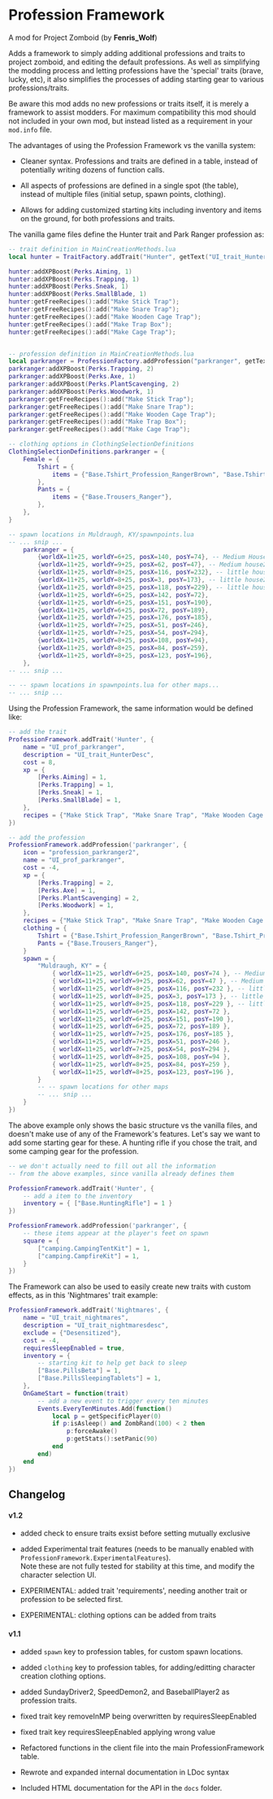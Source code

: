 # Profession Framework

A mod for Project Zomboid (by **Fenris_Wolf**)

Adds a framework to simply adding additional professions and traits to project zomboid,
and editing the default professions. As well as simplifying the modding process and letting
professions have the 'special' traits (brave, lucky, etc), it also  simplifies the processes
of adding starting gear to various professions/traits.

Be aware this mod adds no new professions or traits itself, it is merely a framework to assist modders.
For maximum compatibility this mod should not included in your own mod, but instead listed as
a requirement in your `mod.info` file.

The advantages of using the Profession Framework vs the vanilla system:

* Cleaner syntax. Professions and traits are defined in a table, instead of potentially writing dozens of function calls.

* All aspects of professions are defined in a single spot (the table), instead of multiple files (initial setup, spawn points, clothing).

* Allows for adding customized starting kits including inventory and items on the ground, for both professions and traits.

The vanilla game files define the Hunter trait and Park Ranger profession as:

```lua
-- trait definition in MainCreationMethods.lua
local hunter = TraitFactory.addTrait("Hunter", getText("UI_trait_Hunter"), 8, getText("UI_trait_HunterDesc"), false);

hunter:addXPBoost(Perks.Aiming, 1)
hunter:addXPBoost(Perks.Trapping, 1)
hunter:addXPBoost(Perks.Sneak, 1)
hunter:addXPBoost(Perks.SmallBlade, 1)
hunter:getFreeRecipes():add("Make Stick Trap");
hunter:getFreeRecipes():add("Make Snare Trap");
hunter:getFreeRecipes():add("Make Wooden Cage Trap");
hunter:getFreeRecipes():add("Make Trap Box");
hunter:getFreeRecipes():add("Make Cage Trap");


-- profession definition in MainCreationMethods.lua
local parkranger = ProfessionFactory.addProfession("parkranger", getText("UI_prof_parkranger"), "profession_parkranger2", -4);
parkranger:addXPBoost(Perks.Trapping, 2)
parkranger:addXPBoost(Perks.Axe, 1)
parkranger:addXPBoost(Perks.PlantScavenging, 2)
parkranger:addXPBoost(Perks.Woodwork, 1)
parkranger:getFreeRecipes():add("Make Stick Trap");
parkranger:getFreeRecipes():add("Make Snare Trap");
parkranger:getFreeRecipes():add("Make Wooden Cage Trap");
parkranger:getFreeRecipes():add("Make Trap Box");
parkranger:getFreeRecipes():add("Make Cage Trap");

-- clothing options in ClothingSelectionDefinitions
ClothingSelectionDefinitions.parkranger = {
	Female = {
		Tshirt = {
			items = {"Base.Tshirt_Profession_RangerBrown", "Base.Tshirt_Profession_RangerGreen"},
		},
        Pants = {
			items = {"Base.Trousers_Ranger"},
		},
	},
}

-- spawn locations in Muldraugh, KY/spawnpoints.lua
-- ... snip ...
    parkranger = {
        {worldX=11+25, worldY=6+25, posX=140, posY=74}, -- Medium House near forest
        {worldX=11+25, worldY=9+25, posX=62, posY=47}, -- Medium house2
        {worldX=11+25, worldY=8+25, posX=116, posY=232}, -- little house2
        {worldX=11+25, worldY=8+25, posX=3, posY=173}, -- little house2
        {worldX=11+25, worldY=8+25, posX=118, posY=229}, -- little house2
        {worldX=11+25, worldY=6+25, posX=142, posY=72},
        {worldX=11+25, worldY=6+25, posX=151, posY=190},
        {worldX=11+25, worldY=6+25, posX=72, posY=189},
        {worldX=11+25, worldY=7+25, posX=176, posY=185},
        {worldX=11+25, worldY=7+25, posX=51, posY=246},
        {worldX=11+25, worldY=7+25, posX=54, posY=294},
        {worldX=11+25, worldY=8+25, posX=108, posY=94},
        {worldX=11+25, worldY=8+25, posX=84, posY=259},
        {worldX=11+25, worldY=8+25, posX=123, posY=196},
    },
-- ... snip ...

-- -- spawn locations in spawnpoints.lua for other maps...
-- ... snip ...

```

Using the Profession Framework, the same information would be defined like:
```lua
-- add the trait
ProfessionFramework.addTrait('Hunter', {
    name = "UI_prof_parkranger",
    description = "UI_trait_HunterDesc",
    cost = 8,
    xp = {
        [Perks.Aiming] = 1,
        [Perks.Trapping] = 1,
        [Perks.Sneak] = 1,
        [Perks.SmallBlade] = 1,
    },
    recipes = {"Make Stick Trap", "Make Snare Trap", "Make Wooden Cage Trap", "Make Trap Box", "Make Cage Trap"},        
})

-- add the profession
ProfessionFramework.addProfession('parkranger', {
    icon = "profession_parkranger2",
    name = "UI_prof_parkranger",
    cost = -4,
    xp = {
        [Perks.Trapping] = 2,
        [Perks.Axe] = 1,
        [Perks.PlantScavenging] = 2,
        [Perks.Woodwork] = 1,
    },
    recipes = {"Make Stick Trap", "Make Snare Trap", "Make Wooden Cage Trap", "Make Trap Box", "Make Cage Trap"},
    clothing = {
        Tshirt = {"Base.Tshirt_Profession_RangerBrown", "Base.Tshirt_Profession_RangerGreen"},
        Pants = {"Base.Trousers_Ranger"},
    }
    spawn = {
        "Muldraugh, KY" = {
            { worldX=11+25, worldY=6+25, posX=140, posY=74 }, -- Medium House near forest
            { worldX=11+25, worldY=9+25, posX=62, posY=47 }, -- Medium house2
            { worldX=11+25, worldY=8+25, posX=116, posY=232 }, -- little house2
            { worldX=11+25, worldY=8+25, posX=3, posY=173 }, -- little house2
            { worldX=11+25, worldY=8+25, posX=118, posY=229 }, -- little house2
            { worldX=11+25, worldY=6+25, posX=142, posY=72 },
            { worldX=11+25, worldY=6+25, posX=151, posY=190 },
            { worldX=11+25, worldY=6+25, posX=72, posY=189 },
            { worldX=11+25, worldY=7+25, posX=176, posY=185 },
            { worldX=11+25, worldY=7+25, posX=51, posY=246 },
            { worldX=11+25, worldY=7+25, posX=54, posY=294 },
            { worldX=11+25, worldY=8+25, posX=108, posY=94 },
            { worldX=11+25, worldY=8+25, posX=84, posY=259 },
            { worldX=11+25, worldY=8+25, posX=123, posY=196 },
        }
        -- -- spawn locations for other maps
        -- ... snip ...
    }
})
```

The above example only shows the basic structure vs the vanilla files, and doesn't make use of any of the Framework's
features. Let's say we want to add some starting gear for these. A hunting rifle if you chose the trait, and some camping
gear for the profession.

```lua
-- we don't actually need to fill out all the information
-- from the above examples, since vanilla already defines them

ProfessionFramework.addTrait('Hunter', {
    -- add a item to the inventory
    inventory = { ["Base.HuntingRifle"] = 1 }
})

ProfessionFramework.addProfession('parkranger', {
    -- these items appear at the player's feet on spawn
    square = {
        ["camping.CampingTentKit"] = 1,
        ["camping.CampfireKit"] = 1,
    }
})

```

The Framework can also be used to easily create new traits with custom effects, as in this 'Nightmares' trait example:
```lua
ProfessionFramework.addTrait('Nightmares', {
    name = "UI_trait_nightmares",
    description = "UI_trait_nightmaresdesc",
    exclude = {"Desensitized"},
    cost = -4,
    requiresSleepEnabled = true,
    inventory = {
        -- starting kit to help get back to sleep
        ["Base.PillsBeta"] = 1,
        ["Base.PillsSleepingTablets"] = 1,
    },
    OnGameStart = function(trait)
        -- add a new event to trigger every ten minutes
        Events.EveryTenMinutes.Add(function()
            local p = getSpecificPlayer(0)
            if p:isAsleep() and ZombRand(100) < 2 then
                p:forceAwake()
                p:getStats():setPanic(90)
            end
        end)
    end
})
```

## Changelog

#### v1.2

* added check to ensure traits exsist before setting mutually exclusive
* added Experimental trait features (needs to be manually enabled with `ProfessionFramework.ExperimentalFeatures`).  
Note these are not fully tested for stability at this time, and modify the character selection UI.

* EXPERIMENTAL: added trait 'requirements', needing another trait or profession to be selected first.
* EXPERIMENTAL: clothing options can be added from traits

#### v1.1

* added `spawn` key to profession tables, for custom spawn locations.
* added `clothing` key to profession tables, for adding/editting character creation clothing options.
* added SundayDriver2, SpeedDemon2, and BaseballPlayer2 as profession traits.
* fixed trait key removeInMP being overwritten by requiresSleepEnabled
* fixed trait key requiresSleepEnabled applying wrong value

* Refactored functions in the client file into the main ProfessionFramework table.
* Rewrote and expanded internal documentation in LDoc syntax
* Included HTML documentation for the API in the `docs` folder.
